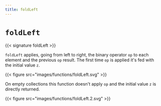 ```yaml
---
title: foldLeft
---
```


# `foldLeft`

{{< signature foldLeft >}}

`foldLeft` applies, going from left to right, the binary operator `op` to each element and the previous `op` result.
The first time `op` is applied it's fed with the initial value `z`.

{{< figure src="images/functions/foldLeft.svg" >}}

On empty collections this function doesn't apply `op` and the initial value `z` is directly returned.

{{< figure src="images/functions/foldLeft.2.svg" >}}

